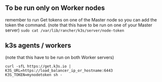 ## To be run only on Worker nodes

remember to run Get tokens on one of the Master node so you can add the token the command.
(note that this have to be run on one of your Master server) `sudo cat /var/lib/rancher/k3s/server/node-token`

## k3s agents / workers
(note that this have to be run on both Worker servers)
```
curl -sfL https://get.k3s.io | K3S_URL=https://load_balancer_ip_or_hostname:6443 K3S_TOKEN=mynodetoken sh -
```
